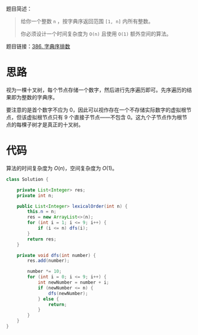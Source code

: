 题目简述：

> 给你一个整数 `n` ，按字典序返回范围 `[1, n]` 内所有整数。
>
> 你必须设计一个时间复杂度为 `O(n)` 且使用 `O(1)` 额外空间的算法。

题目链接：[386. 字典序排数](https://leetcode.cn/problems/lexicographical-numbers/)

# 思路

视为一棵十叉树，每个节点存储一个数字，然后进行先序遍历即可。先序遍历的结果即为整数的字典序。

要注意的是首个数字不应为 $0$，因此可以视作存在一个不存储实际数字的虚拟根节点，但该虚拟根节点只有 $9$ 个直接子节点——不包含 $0$。这九个子节点作为根节点的每棵子树才是真正的十叉树。

# 代码

算法的时间复杂度为 $O(n)$，空间复杂度为 $O(1)$。

```java
class Solution {

    private List<Integer> res;
    private int n;

    public List<Integer> lexicalOrder(int n) {
        this.n = n;
        res = new ArrayList<>(n);
        for (int i = 1; i <= 9; i++) {
            if (i <= n) dfs(i);
        }
        return res;
    }

    private void dfs(int number) {
        res.add(number);

        number *= 10;
        for (int i = 0; i <= 9; i++) {
            int newNumber = number + i;
            if (newNumber <= n) {
                dfs(newNumber);
            } else {
                return;
            }
        }
    }
}
```

